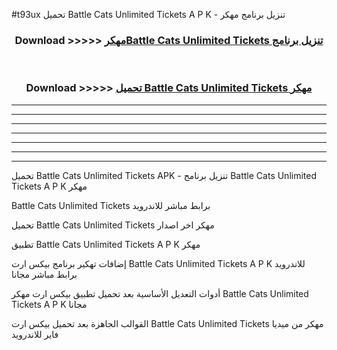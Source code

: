 #t93ux تحميل Battle Cats Unlimited Tickets  A P K - تنزيل برنامج مهكر



<div align="center">
<h3>Download >>>>> <a href="https://runaway1.web.app/?sq=Battle Cats Unlimited Tickets ">مهكرBattle Cats Unlimited Tickets  تنزيل برنامج</a></h3><br>

<h3>Download >>>>> <a href="https://runaway1.web.app/?sq=Battle Cats Unlimited Tickets ">تحميل Battle Cats Unlimited Tickets  مهكر</a></h3>
</div>


----------------------------------------------------------

----------------------------------------------------------

----------------------------------------------------------

----------------------------------------------------------

----------------------------------------------------------

----------------------------------------------------------

----------------------------------------------------------

تحميل Battle Cats Unlimited Tickets  APK - تنزيل برنامج Battle Cats Unlimited Tickets  A P K مهكر

Battle Cats Unlimited Tickets  برابط مباشر للاندرويد

تحميل Battle Cats Unlimited Tickets  مهكر اخر اصدار

تطبيق Battle Cats Unlimited Tickets  A P K مهكر

إضافات تهكير برنامج بيكس ارت Battle Cats Unlimited Tickets  A P K للاندرويد برابط مباشر مجانا

أدوات التعديل الأساسية بعد تحميل تطبيق بيكس ارت مهكر Battle Cats Unlimited Tickets  A P K مجانا

القوالب الجاهزة بعد تحميل بيكس ارت Battle Cats Unlimited Tickets  مهكر من ميديا فاير للاندرويد


